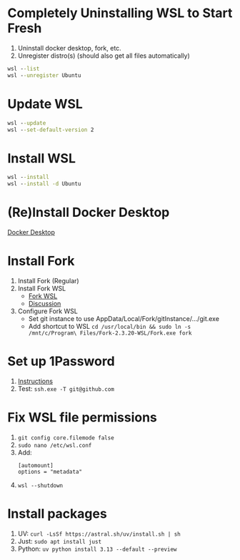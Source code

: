 # Completely Uninstalling WSL to Start Fresh

1. Uninstall docker desktop, fork, etc.
2. Unregister distro(s) (should also get all files automatically)
```cmd
wsl --list
wsl --unregister Ubuntu 
```

# Update WSL
```cmd
wsl --update
wsl --set-default-version 2
```

# Install WSL
```cmd
wsl --install
wsl --install -d Ubuntu
```

# (Re)Install Docker Desktop
[Docker Desktop](https://www.docker.com/products/docker-desktop/)


# Install Fork
1. Install Fork (Regular)
2. Install Fork WSL
    - [Fork WSL](https://cdn.fork.dev/prerelease/Fork-2.3.20-WSL.zip)
    - [Discussion](https://github.com/fork-dev/TrackerWin/issues/608)
3. Configure Fork WSL
    - Set git instance to use AppData/Local/Fork/gitInstance/.../git.exe
    - Add shortcut to WSL `cd /usr/local/bin && sudo ln -s /mnt/c/Program\ Files/Fork-2.3.20-WSL/Fork.exe fork`


# Set up 1Password
1. [Instructions](https://developer.1password.com/docs/ssh/integrations/wsl/)
2. Test: `ssh.exe -T git@github.com`


# Fix WSL file permissions
1. `git config core.filemode false`
2. `sudo nano /etc/wsl.conf`
3. Add:
    ```
    [automount]
    options = "metadata"
    ```
4. `wsl --shutdown`


# Install packages
1. UV: `curl -LsSf https://astral.sh/uv/install.sh | sh`
2. Just: `sudo apt install just`
3. Python: `uv python install 3.13 --default --preview`
